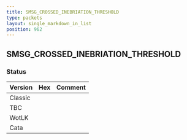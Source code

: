 ```yaml
---
title: SMSG_CROSSED_INEBRIATION_THRESHOLD
type: packets
layout: single_markdown_in_list
position: 962
---
```


## SMSG_CROSSED_INEBRIATION_THRESHOLD

### Status

Version | Hex | Comment
---------- | ---------- | ---------- 
Classic |  |  
TBC |  |  
WotLK |  |  
Cata |  |  
